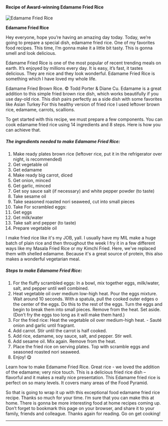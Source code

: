             

#### Recipe of Award-winning Edamame Fried Rice

![Edamame Fried Rice](https://img-global.cpcdn.com/recipes/0c01941ea1b51a50/751x532cq70/edamame-fried-rice-recipe-main-photo.jpg)

**Edamame Fried Rice**

Hey everyone, hope you’re having an amazing day today. Today, we’re going to prepare a special dish, edamame fried rice. One of my favorites food recipes. This time, I’m gonna make it a little bit tasty. This is gonna smell and look delicious.

Edamame Fried Rice is one of the most popular of recent trending meals on earth. It’s enjoyed by millions every day. It is easy, it’s fast, it tastes delicious. They are nice and they look wonderful. Edamame Fried Rice is something which I have loved my whole life.

Edamame Fried Brown Rice. © Todd Porter & Diane Cu. Edamame is a great addition to this simple fried brown rice dish, which works beautifully if you use day-old rice. This dish pairs perfectly as a side dish with some favorites like Asian Turkey For this healthy version of fried rice I used leftover brown rice, edamame, carrots, scallions.

To get started with this recipe, we must prepare a few components. You can cook edamame fried rice using 14 ingredients and 8 steps. Here is how you can achieve that.

##### The ingredients needed to make Edamame Fried Rice:

1.  Make ready plates brown rice (leftover rice, put it in the refrigerator over night, is recommended)
2.  Get vegetable oil
3.  Get edamame
4.  Make ready big carrot, diced
5.  Get onion, minced
6.  Get garlic, minced
7.  Get soy sauce salt (if necessary) and white pepper powder (to taste)
8.  Take sesame oil
9.  Take seasoned roasted nori seaweed, cut into small pieces
10.  Take For scrambled eggs:
11.  Get eggs
12.  Get milk/water
13.  Take salt and pepper (to taste)
14.  Prepare vegetable oil

I make fried rice like it's my JOB, yall. I usually have my MIL make a huge batch of plain rice and then throughout the week I fry it in a few different ways like my Masala Fried Rice or my Kimchi Fried. Here, we've replaced them with shelled edamame. Because it's a great source of protein, this also makes a wonderful vegetarian meal.

##### Steps to make Edamame Fried Rice:

1.  For the fluffy scrambled eggs: In a bowl, mix together eggs, milk/water, salt, and pepper until well combined.
2.  Heat vegetable oil over medium low-high heat. Pour the eggs mixture. Wait around 10 seconds. With a spatula, pull the cooked outer edges o the center of the eggs. Do this to the rest of the eggs. Turn the eggs and begin to break them into small pieces. Remove from the heat. Set aside. (Don’t fry the eggs too long as it will make them hard.)
3.  For the fried rice: Heat the vegetable oil over medium-high heat. - Sauté onion and garlic until fragrant.
4.  Add carrot. Stir until the carrot is half cooked.
5.  Add rice, edamame, soy sauce, salt, and pepper. Stir well.
6.  Add sesame oil. Mix again. Remove from the heat.
7.  Place the fried rice on serving plates. Top with scramble eggs and seasoned roasted nori seaweed.
8.  Enjoy! 😋

Learn how to make Edamame Fried Rice. Great rice - we loved the addition of the edamame; very nice touch. This is a delicious fried rice dish – flavorful and it makes a really nice presentation. This Edamame fried rice is perfect on so many levels. It covers many areas of the Food Pyramid.

So that is going to wrap it up with this exceptional food edamame fried rice recipe. Thanks so much for your time. I’m sure that you can make this at home. There is gonna be more interesting food at home recipes coming up. Don’t forget to bookmark this page on your browser, and share it to your family, friends and colleague. Thanks again for reading. Go on get cooking!

* * *